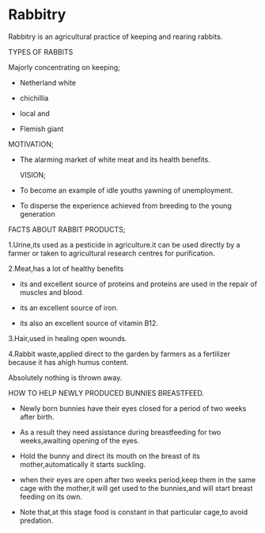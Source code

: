 # Rabbitry
Rabbitry is an agricultural practice of keeping and rearing rabbits.

TYPES OF RABBITS

Majorly concentrating on keeping;

- Netherland white

- chichillia

- local and 

- Flemish giant
 
 MOTIVATION;

- The alarming market of white meat and its health benefits.

  VISION;

- To become an example of idle youths yawning of  unemployment.


- To disperse the experience achieved from breeding to the young generation
 
 FACTS ABOUT RABBIT PRODUCTS;

1.Urine,its used as a pesticide in agriculture.it can be used directly by a farmer or taken to agricultural research centres for purification.

2.Meat,has a lot of healthy benefits

- its and excellent source of proteins and proteins are used in the repair of muscles and blood.

- its an excellent source of iron.

- its also an excellent source of vitamin B12.

3.Hair,used in healing open wounds.

4.Rabbit waste,applied direct to the garden by farmers as a fertilizer because it has ahigh humus content.
 
  Absolutely nothing is thrown away.

HOW TO HELP NEWLY PRODUCED BUNNIES BREASTFEED.

- Newly born bunnies have their eyes closed for a period of two weeks after birth.

- As a result they need assistance during breastfeeding for two weeks,awaiting opening of the eyes.

- Hold the bunny and direct its mouth on the breast of its mother,automatically it starts suckling.

- when their eyes are open after two weeks period,keep them in the same cage with the mother,it will get used to the bunnies,and will start breast feeding on its own.

- Note that,at this stage food is constant in that particular cage,to avoid predation.


